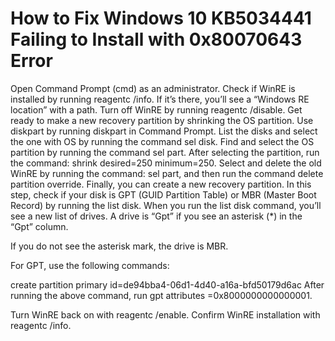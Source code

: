 <!--
[How to fix Windows 10 KB5034441 failing to install with 0x80070643 error]([[https://www.makeuseof.com/windows-11-set-up-without-internet-connection/](https://www.windowslatest.com/2024/01/15/windows-10-kb5034441-fails-with-a-0x80070643-error-but-theres-a-fix/)]
-->

# How to Fix Windows 10 KB5034441 Failing to Install with 0x80070643 Error

Open Command Prompt (cmd) as an administrator.
Check if WinRE is installed by running reagentc /info. If it’s there, you’ll see a “Windows RE location” with a path.
Turn off WinRE by running reagentc /disable.
Get ready to make a new recovery partition by shrinking the OS partition.
Use diskpart by running diskpart in Command Prompt.
List the disks and select the one with OS by running the command sel disk<OS disk index>.
Find and select the OS partition by running the command sel part<OS partition index>.
After selecting the partition, run the command: shrink desired=250 minimum=250.
Select and delete the old WinRE by running the command: sel part<WinRE partition index>, and then run the command delete partition override.
Finally, you can create a new recovery partition. In this step, check if your disk is GPT (GUID Partition Table) or MBR (Master Boot Record) by running the list disk. When you run the list disk command, you’ll see a new list of drives. A drive is “Gpt” if you see an asterisk (*) in the “Gpt” column.

If you do not see the asterisk mark, the drive is MBR.

For GPT, use the following commands:

 create partition primary id=de94bba4-06d1-4d40-a16a-bfd50179d6ac
After running the above command, run gpt attributes =0x8000000000000001.

Turn WinRE back on with reagentc /enable.
Confirm WinRE installation with reagentc /info.
